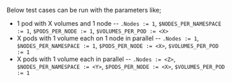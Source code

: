 Below test cases can be run with the parameters like;

- 1 pod with X volumes and 1 node
-- `.Nodes := 1`, `$NODES_PER_NAMESPACE := 1`, `$PODS_PER_NODE := 1`, `$VOLUMES_PER_POD := <X>`
- X pods with 1 volume each on 1 node in parallel
-- `.Nodes := 1`, `$NODES_PER_NAMESPACE := 1`, `$PODS_PER_NODE := <X>`, `$VOLUMES_PER_POD := 1`
- X pods with 1 volume each in parallel
-- `.Nodes := <Z>`, `$NODES_PER_NAMESPACE := <Y>`, `$PODS_PER_NODE := <X>`, `$VOLUMES_PER_POD := 1`